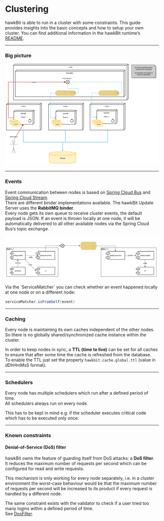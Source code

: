 # Clustering

hawkBit is able to run in a cluster with some constraints. This guide provides insights into the basic
concepts and how to setup your own cluster. You can find additional information in the hawkBit runtime’s [README](https://github.com/eclipse-hawkbit/hawkbit/blob/master/hawkbit-monolith/hawkbit-update-server/README.md).

---

### Big picture
<p align="center">
  <img src="images/overall_cluster.png" alt="Clustering Diagram" width="1100"/>
</p>

---

### Events

Event communication between nodes is based on [Spring Cloud Bus](https://cloud.spring.io/spring-cloud-bus/) and [Spring Cloud Stream](http://docs.spring.io/spring-cloud-stream/docs/current/reference/htmlsingle/).  
There are different binder implementations available. The hawkBit Update Server uses the **RabbitMQ binder**.  
Every node gets its own queue to receive cluster events, the default payload is JSON. If an event is thrown locally at one node, it will be automatically delivered to all other available nodes via the Spring Cloud Bus’s topic exchange.


<p align="center">
  <img src="images/eventing-within-cluster.png" alt="Clustering Diagram" width="1100"/>
</p>
Via the `ServiceMatcher` you can check whether an event happened locally at one node or on a different node:

```java
serviceMatcher.isFromSelf(event)
```

---

### Caching

Every node is maintaining its own caches independent of the other nodes.  
So there is no globally shared/synchronized cache instance within the cluster.  

In order to keep nodes in sync, a **TTL (time to live)** can be set for all caches to ensure that after some time the cache is refreshed from the database.  
To enable the TTL just set the property `hawkbit.cache.global.ttl` (value in dDhHmMsS format).  

---

### Schedulers

Every node has multiple schedulers which run after a defined period of time.  
All schedulers always run on every node.  

This has to be kept in mind e.g. if the scheduler executes critical code which has to be executed only once.

---

### Known constraints

#### Denial-of-Service (DoS) filter

hawkBit owns the feature of guarding itself from DoS attacks: a **DoS filter**.  
It reduces the maximum number of requests per second which can be configured for read and write requests.  

This mechanism is only working for every node separately, i.e. in a cluster environment the worst-case behaviour would be that the maximum number of requests per second will be increased to its product if every request is handled by a different node.  

The same constraint exists with the validator to check if a user tried too many logins within a defined period of time.  
See [DosFilter](https://github.com/eclipse-hawkbit/hawkbit/blob/master/hawkbit-rest-core/src/main/java/org/eclipse/hawkbit/rest/security/DosFilter.java).
 
